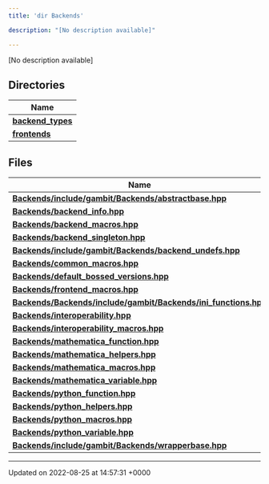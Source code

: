 ```yaml
---
title: 'dir Backends'

description: "[No description available]"

---
```







[No description available]

## Directories

| Name           |
| -------------- |
| **[backend_types](/documentation/code/files/dir_adaf5b9f3522268d0722b5bf192fb62e/#dir-backend-types)**  |
| **[frontends](/documentation/code/files/dir_c6faa5d145e7be4b4543e56b2cb9e577/#dir-frontends)**  |

## Files

| Name           |
| -------------- |
| **[Backends/include/gambit/Backends/abstractbase.hpp](/documentation/code/files/include_2gambit_2backends_2abstractbase_8hpp/#file-includegambitbackendsabstractbasehpp)**  |
| **[Backends/backend_info.hpp](/documentation/code/files/backend__info_8hpp/#file-backend-infohpp)**  |
| **[Backends/backend_macros.hpp](/documentation/code/files/backend__macros_8hpp/#file-backend-macroshpp)**  |
| **[Backends/backend_singleton.hpp](/documentation/code/files/backend__singleton_8hpp/#file-backend-singletonhpp)**  |
| **[Backends/include/gambit/Backends/backend_undefs.hpp](/documentation/code/files/include_2gambit_2backends_2backend__undefs_8hpp/#file-includegambitbackendsbackend-undefshpp)**  |
| **[Backends/common_macros.hpp](/documentation/code/files/common__macros_8hpp/#file-common-macroshpp)**  |
| **[Backends/default_bossed_versions.hpp](/documentation/code/files/default__bossed__versions_8hpp/#file-default-bossed-versionshpp)**  |
| **[Backends/frontend_macros.hpp](/documentation/code/files/frontend__macros_8hpp/#file-frontend-macroshpp)**  |
| **[Backends/Backends/include/gambit/Backends/ini_functions.hpp](/documentation/code/files/backends_2include_2gambit_2backends_2ini__functions_8hpp/#file-backendsincludegambitbackendsini-functionshpp)**  |
| **[Backends/interoperability.hpp](/documentation/code/files/interoperability_8hpp/#file-interoperabilityhpp)**  |
| **[Backends/interoperability_macros.hpp](/documentation/code/files/interoperability__macros_8hpp/#file-interoperability-macroshpp)**  |
| **[Backends/mathematica_function.hpp](/documentation/code/files/mathematica__function_8hpp/#file-mathematica-functionhpp)**  |
| **[Backends/mathematica_helpers.hpp](/documentation/code/files/mathematica__helpers_8hpp/#file-mathematica-helpershpp)**  |
| **[Backends/mathematica_macros.hpp](/documentation/code/files/mathematica__macros_8hpp/#file-mathematica-macroshpp)**  |
| **[Backends/mathematica_variable.hpp](/documentation/code/files/mathematica__variable_8hpp/#file-mathematica-variablehpp)**  |
| **[Backends/python_function.hpp](/documentation/code/files/python__function_8hpp/#file-python-functionhpp)**  |
| **[Backends/python_helpers.hpp](/documentation/code/files/python__helpers_8hpp/#file-python-helpershpp)**  |
| **[Backends/python_macros.hpp](/documentation/code/files/python__macros_8hpp/#file-python-macroshpp)**  |
| **[Backends/python_variable.hpp](/documentation/code/files/python__variable_8hpp/#file-python-variablehpp)**  |
| **[Backends/include/gambit/Backends/wrapperbase.hpp](/documentation/code/files/include_2gambit_2backends_2wrapperbase_8hpp/#file-includegambitbackendswrapperbasehpp)**  |






-------------------------------

Updated on 2022-08-25 at 14:57:31 +0000
